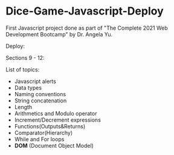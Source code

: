 # Dice-Game-Javascript-Deploy
First Javascript project done as part of "The Complete 2021 Web Development Bootcamp" by Dr. Angela Yu.

Deploy: 

Sections 9 - 12:

List of topics:
<ul>
  <li>Javascript alerts
  <li>Data types
  <li>Naming conventions
  <li>String concatenation
  <li>Length
  <li>Arithmetics and Modulo operator
  <li>Increment/Decrement expressions
  <li>Functions(Outputs&Returns)
  <li>Comparator(Hierarchy)
  <li>While and For loops
  <li><strong>DOM</strong> (Document Object Model)
    
